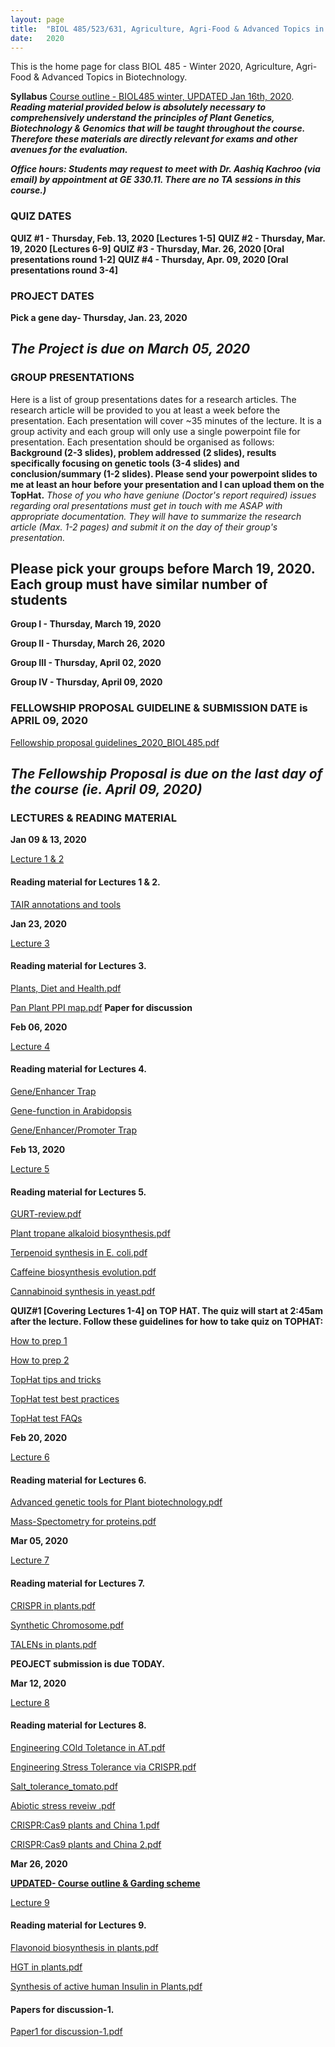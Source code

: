 ```yaml
---
layout: page
title:  "BIOL 485/523/631, Agriculture, Agri-Food & Advanced Topics in Biotechnology, Winter 2020"
date:   2020
---
```

This is the home page for class BIOL 485 - Winter 2020, Agriculture, Agri-Food & Advanced Topics in Biotechnology.

**Syllabus**
[Course outline - BIOL485 winter, UPDATED Jan 16th, 2020](https://github.com/kachroolab/kachroolab/files/4072209/BIOL485-523.course.outline_UPDATED_01162020.pdf). 
**_Reading material provided below is absolutely necessary to comprehensively understand the principles of Plant Genetics, Biotechnology & Genomics that will be taught throughout the course. Therefore these materials are directly relevant for exams and other avenues for the evaluation._** 

**_Office hours: Students may request to meet with Dr. Aashiq Kachroo (via email) by appointment at GE 330.11. There are no TA sessions in this course.)_**

### **QUIZ DATES**

**QUIZ #1 - Thursday, Feb. 13, 2020 [Lectures 1-5]** 
**QUIZ #2 - Thursday, Mar. 19, 2020 [Lectures 6-9]** 
**QUIZ #3 - Thursday, Mar. 26, 2020 [Oral presentations round 1-2]** 
**QUIZ #4 - Thursday, Apr. 09, 2020 [Oral presentations round 3-4]** 

### **PROJECT DATES**

**Pick a gene day- Thursday, Jan. 23, 2020** 

## **_The Project is due on March 05, 2020_**

### **GROUP PRESENTATIONS**
Here is a list of group presentations dates for a research articles. The research article will be provided to you at least a week before the presentation. Each presentation will cover ~35 minutes of the lecture. It is a group activity and each group will only use a single powerpoint file for presentation. Each presentation should be organised as follows: 
**Background (2-3 slides), problem addressed (2 slides), results specifically focusing on genetic tools (3-4 slides) and conclusion/summary (1-2 slides). Please send your powerpoint slides to me at least an hour before your presentation and I can upload them on the TopHat.** 
_Those of you who have geniune (Doctor's report required) issues regarding oral presentations must get in touch with me ASAP with appropriate documentation. They will have to summarize the research article (Max. 1-2 pages) and submit it on the day of their group's presentation._ 

## **Please pick your groups before March 19, 2020. Each group must have similar number of students**

**Group I - Thursday, March 19, 2020** 

**Group II - Thursday, March 26, 2020** 

**Group III - Thursday, April 02, 2020** 

**Group IV - Thursday, April 09, 2020**  

### **FELLOWSHIP PROPOSAL GUIDELINE & SUBMISSION DATE is APRIL 09, 2020**

[Fellowship proposal guidelines_2020_BIOL485.pdf](https://github.com/kachroolab/kachroolab/files/4041523/Fellowship.proposal.guidelines.pdf)

## **_The Fellowship Proposal is due on the last day of the course (ie. April 09, 2020)_**

### **LECTURES & READING MATERIAL**

**Jan 09 & 13, 2020**

[Lecture 1 & 2](https://github.com/kachroolab/kachroolab/files/4072392/Week2_01162020_reduced.file.size.pdf) 

#### Reading material for Lectures 1 & 2.

[TAIR annotations and tools](https://github.com/kachroolab/kachroolab/files/4072467/TAIR.pdf)

**Jan 23, 2020**

[Lecture 3](https://github.com/kachroolab/kachroolab/files/4104745/Week3_01232020_reduced.file.size.pdf) 

#### Reading material for Lectures 3.

[Plants, Diet and Health.pdf](https://github.com/kachroolab/kachroolab/files/4104744/Plants.Diet.and.Health.pdf)

[Pan Plant PPI map.pdf](https://github.com/kachroolab/kachroolab/files/4104743/Pan.Plant.PPI.map.pdf) **Paper for discussion**


**Feb 06, 2020**

[Lecture 4](https://github.com/kachroolab/kachroolab/files/4166902/Week5_02062020_reduced.file.size.pdf) 

#### Reading material for Lectures 4.

[Gene/Enhancer Trap](https://haseloff.plantsci.cam.ac.uk/tools/gal4system/page138.html)

[Gene-function in Arabidopsis](https://github.com/kachroolab/kachroolab/files/4166942/Plant.gene-Function.approaches.pdf)

[Gene/Enhancer/Promoter Trap](https://www.ncbi.nlm.nih.gov/pmc/articles/PMC149045/)


**Feb 13, 2020**

[Lecture 5](https://github.com/kachroolab/kachroolab/files/4199933/Week6_02132020_reduced.file.size.pdf) 

#### Reading material for Lectures 5.

[GURT-review.pdf](https://github.com/kachroolab/kachroolab/files/4199940/GURT-review.pdf)

[Plant tropane alkaloid biosynthesis.pdf](https://github.com/kachroolab/kachroolab/files/4199941/Plant.tropane.alkaloid.biosynthesis.pdf)

[Terpenoid synthesis in E. coli.pdf](https://github.com/kachroolab/kachroolab/files/4199942/Terpenoid.synthesis.in.E.coli.pdf)

[Caffeine biosynthesis evolution.pdf](https://github.com/kachroolab/kachroolab/files/4199938/Caffeine.biosynthesis.evolution.pdf)

[Cannabinoid synthesis in yeast.pdf](https://github.com/kachroolab/kachroolab/files/4199939/Cannabinoid.synthesis.in.yeast.pdf)

**QUIZ#1 [Covering Lectures 1-4] on TOP HAT. The quiz will start at 2:45am after  the lecture. Follow these guidelines for how to take quiz on TOPHAT:**

[How to prep 1](https://github.com/kachroolab/kachroolab/files/2416371/TopHat.1.pdf)

[How to prep 2](https://github.com/kachroolab/kachroolab/files/2416372/TopHat.2.pdf)

[TopHat tips and tricks](https://github.com/kachroolab/kachroolab/files/2416373/TopHat.3.pdf)

[TopHat test best practices](https://github.com/kachroolab/kachroolab/files/2416374/TopHat.4.pdf)

[TopHat test FAQs](https://github.com/kachroolab/kachroolab/files/2416375/TopHat.5.pdf)


**Feb 20, 2020**

[Lecture 6](https://github.com/kachroolab/kachroolab/files/4232306/Week7_02202020_reduced.file.size.pdf) 

#### Reading material for Lectures 6.

[Advanced genetic tools for Plant biotechnology.pdf](https://github.com/kachroolab/kachroolab/files/4232302/Advanced.genetic.tools.for.Plant.biotechnology.pdf)

[Mass-Spectometry for proteins.pdf](https://github.com/kachroolab/kachroolab/files/4232304/Mass-Spectometry.for.proteins.pdf)


**Mar 05, 2020**

[Lecture 7](https://github.com/kachroolab/kachroolab/files/4294248/Week8_03052020_reduced.file.size.pdf) 

#### Reading material for Lectures 7.

[CRISPR in plants.pdf](https://github.com/kachroolab/kachroolab/files/4294268/CRISPR.in.plants.pdf)

[Synthetic Chromosome.pdf](https://github.com/kachroolab/kachroolab/files/4294269/Synthetic.Chromosome.pdf)

[TALENs in plants.pdf](https://github.com/kachroolab/kachroolab/files/4294270/TALENs.in.plants.pdf)

**PEOJECT submission is due TODAY.**

**Mar 12, 2020**

[Lecture 8](https://github.com/kachroolab/kachroolab/files/4325671/Week9_03122020_reduced.file.size.pdf) 

#### Reading material for Lectures 8.

[Engineering COld Toletance in AT.pdf](https://github.com/kachroolab/kachroolab/files/4325676/Engineering.COld.Toletance.in.AT.pdf)

[Engineering Stress Tolerance via CRISPR.pdf](https://github.com/kachroolab/kachroolab/files/4325677/Engineering.Stress.Tolerance.via.CRISPR.pdf)

[Salt_tolerance_tomato.pdf](https://github.com/kachroolab/kachroolab/files/4325678/Salt_tolerance_tomato.pdf)

[Abiotic stress reveiw .pdf](https://github.com/kachroolab/kachroolab/files/4325673/Abiotic.stress.reveiw.pdf)

[CRISPR:Cas9 plants and China 1.pdf](https://github.com/kachroolab/kachroolab/files/4325674/CRISPR.Cas9.plants.and.China.1.pdf)

[CRISPR:Cas9 plants and China 2.pdf](https://github.com/kachroolab/kachroolab/files/4325675/CRISPR.Cas9.plants.and.China.2.pdf)

**Mar 26, 2020**

[**UPDATED- Course outline & Garding scheme**]()

[Lecture 9](https://github.com/kachroolab/kachroolab/files/4388600/Week12_03262020_reducedfilesize.pdf)

#### Reading material for Lectures 9.

[Flavonoid biosynthesis in plants.pdf](https://github.com/kachroolab/kachroolab/files/4388616/Flavonoid.biosynthesis.in.plants.pdf)

[HGT in plants.pdf](https://github.com/kachroolab/kachroolab/files/4388617/HGT.in.plants.pdf)

[Synthesis of active human Insulin in Plants.pdf](https://github.com/kachroolab/kachroolab/files/4388618/Synthesis.of.active.human.Insulin.in.Plants.pdf)

#### Papers for discussion-1.

[Paper1 for discussion-1.pdf](https://github.com/kachroolab/kachroolab/files/4388639/Paper1.for.discussion-1.pdf)
